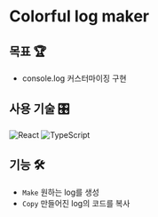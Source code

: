 # Colorful log maker

## 목표 🏆

- console.log 커스터마이징 구현

## 사용 기술 🎛️

![React](https://img.shields.io/badge/-React-61dafb?style=flat-square&logo=react&logoColor=ffffff)
![TypeScript](https://img.shields.io/badge/-TypeScript-3178c6?style=flat-square&logo=typescript&logoColor=ffffff)

## 기능 🛠️

- `Make` 원하는 log를 생성
- `Copy` 만들어진 log의 코드를 복사
